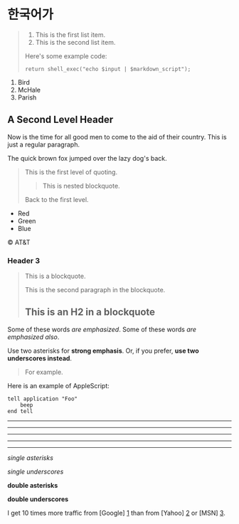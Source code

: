 한국어가 
====================

> 
> 1.   This is the first list item.
> 2.   This is the second list item.
> 
> Here's some example code:
> 
>     return shell_exec("echo $input | $markdown_script");

1.  Bird
2.  McHale
3.  Parish

A Second Level Header
---------------------

Now is the time for all good men to come to
the aid of their country. This is just a
regular paragraph.

The quick brown fox jumped over the lazy
dog's back.

> This is the first level of quoting.
>
> > This is nested blockquote.
>
> Back to the first level.

+   Red
+   Green
+   Blue

&copy;
AT&T

### Header 3

> This is a blockquote.
> 
> This is the second paragraph in the blockquote.
>
> ## This is an H2 in a blockquote

Some of these words *are emphasized*.
Some of these words _are emphasized also_.

Use two asterisks for **strong emphasis**.
Or, if you prefer, __use two underscores instead__.

<blockquote>
  <p>For example.</p>
</blockquote>

Here is an example of AppleScript:

    tell application "Foo"
        beep
    end tell
* * *

***

*****

- - -

---------------------------------------

*single asterisks*

_single underscores_

**double asterisks**

__double underscores__

I get 10 times more traffic from [Google] [1] than from
[Yahoo] [2] or [MSN] [3].

  [1]: http://google.com/        "Google"
  [2]: http://search.yahoo.com/  "Yahoo Search"
  [3]: http://search.msn.com/    "MSN Search"
